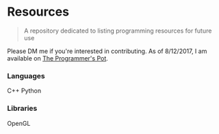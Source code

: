 # Resources
> A repository dedicated to listing programming resources for future use

Please DM me if you're interested in contributing.  As of 8/12/2017, I am available on [The Programmer's Pot](https://discord.gg/SuxJWVw).

### Languages
C++
Python

### Libraries
OpenGL

